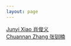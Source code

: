 ```yaml
---
layout: page
---
```


[Junyi Xiao 肖俊义](https://jun-yi-xiao.github.io)  
[Chuannan Zhang 张钏楠](https://www.edwardzcn98yx.com)  
